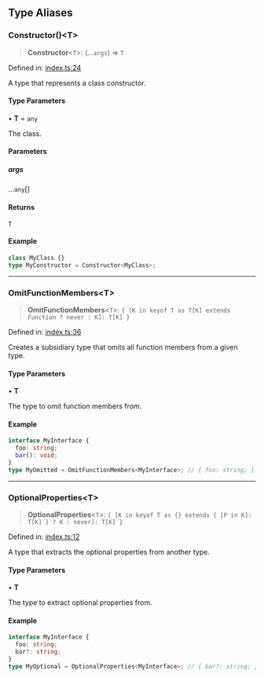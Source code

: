 ## Type Aliases

### Constructor()\<T\>

> **Constructor**\<`T`\>: (...`args`) => `T`

Defined in: [index.ts:24](https://github.com/spuxx1701/jslibs/blob/9e75110cf9e60ac27454c04289fa45add1887a86/packages/js-utils/src/types/index.ts#L24)

A type that represents a class constructor.

#### Type Parameters

• **T** = `any`

The class.

#### Parameters

##### args

...`any`[]

#### Returns

`T`

#### Example

```ts
class MyClass {}
type MyConstructor = Constructor<MyClass>;
```

---

### OmitFunctionMembers\<T\>

> **OmitFunctionMembers**\<`T`\>: `{ [K in keyof T as T[K] extends Function ? never : K]: T[K] }`

Defined in: [index.ts:36](https://github.com/spuxx1701/jslibs/blob/9e75110cf9e60ac27454c04289fa45add1887a86/packages/js-utils/src/types/index.ts#L36)

Creates a subsidiary type that omits all function members from a given type.

#### Type Parameters

• **T**

The type to omit function members from.

#### Example

```ts
interface MyInterface {
  foo: string;
  bar(): void;
}
type MyOmitted = OmitFunctionMembers<MyInterface>; // { foo: string; }
```

---

### OptionalProperties\<T\>

> **OptionalProperties**\<`T`\>: `{ [K in keyof T as {} extends { [P in K]: T[K] } ? K : never]: T[K] }`

Defined in: [index.ts:12](https://github.com/spuxx1701/jslibs/blob/9e75110cf9e60ac27454c04289fa45add1887a86/packages/js-utils/src/types/index.ts#L12)

A type that extracts the optional properties from another type.

#### Type Parameters

• **T**

The type to extract optional properties from.

#### Example

```ts
interface MyInterface {
  foo: string;
  bar?: string;
}
type MyOptional = OptionalProperties<MyInterface>; // { bar?: string; }
```
